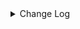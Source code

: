 <details><summary> Change Log </summary>

| Change | Commit | Version |
| --- | --- | --- |
|fix code style|https://github.com/apache/seatunnel/commit/d62342aa5| dev |
|[maven-release-plugin] prepare for next development iteration|https://github.com/apache/seatunnel/commit/dca66b78d| dev |
|[maven-release-plugin] prepare release 2.3.10|https://github.com/apache/seatunnel/commit/5c8a4c03d|2.3.10|
|[improve] http connector options (#8969)|https://github.com/apache/seatunnel/commit/63ff9f910|2.3.10|
|[Fix][connector-http] fix when post have param (#8434)|https://github.com/apache/seatunnel/commit/c1b2675ab|2.3.10|
|[Improve] restruct connector common options (#8634)|https://github.com/apache/seatunnel/commit/f3499a6ee|2.3.10|
|[Improve][dist]add shade check rule (#8136)|https://github.com/apache/seatunnel/commit/51ef80001|2.3.9|
|[Feature][Connector-V2] Add prometheus source and sink (#7265)|https://github.com/apache/seatunnel/commit/dde6f9fcb|2.3.9|
|[Feature][Restapi] Allow metrics information to be associated to logical plan nodes (#7786)|https://github.com/apache/seatunnel/commit/6b7c53d03|2.3.9|
|[Fix][Connector-V2] Fix http source can not read streaming (#7703)|https://github.com/apache/seatunnel/commit/a0ffa7ba0|2.3.8|
|[Feature][Connector-V2] Suport choose the start page in http paging (#7180)|https://github.com/apache/seatunnel/commit/ed15f0dcf|2.3.8|
|[Improve][Connector] Add multi-table sink option check (#7360)|https://github.com/apache/seatunnel/commit/2489f6446|2.3.7|
|[Improve][API] Make sure the table name in TablePath not be null (#7252)|https://github.com/apache/seatunnel/commit/764d8b0bc|2.3.7|
|[Feature][Core] Support using upstream table placeholders in sink options and auto replacement (#7131)|https://github.com/apache/seatunnel/commit/c4ca74122|2.3.6|
|[Feature][Kafka] Support multi-table source read  (#5992)|https://github.com/apache/seatunnel/commit/60104602d|2.3.6|
|[Improve][CDC] Close idle subtasks gorup(reader/writer) in increment phase (#6526)|https://github.com/apache/seatunnel/commit/454c339b9|2.3.6|
|Fix HttpSource bug (#6824)|https://github.com/apache/seatunnel/commit/c3ab84caa|2.3.6|
|[Hotfix] fix http source can not read yyyy-MM-dd HH:mm:ss format bug &amp; Improve DateTime Utils (#6601)|https://github.com/apache/seatunnel/commit/19888e796|2.3.5|
|[Improve][Connector-V2]Support multi-table sink feature for httpsink (#6316)|https://github.com/apache/seatunnel/commit/e6c51a95c|2.3.5|
|[Improve][HttpConnector]Increase custom configuration timeout. (#6223)|https://github.com/apache/seatunnel/commit/fa5b7d3d8|2.3.4|
|[Feature][Core] Upgrade flink source translation (#5100)|https://github.com/apache/seatunnel/commit/5aabb14a9|2.3.4|
|[BUG][Connector-V2][Http] fix bug http config no schema option and improve e2e test add case (#5939)|https://github.com/apache/seatunnel/commit/8a71b9e07|2.3.4|
|[Feature][Connector-V2] Support TableSourceFactory/TableSinkFactory on redis  (#5901)|https://github.com/apache/seatunnel/commit/e84dcb8c1|2.3.4|
|[Feature][Connector-V2] Support TableSourceFactory/TableSinkFactory on http (#5816)|https://github.com/apache/seatunnel/commit/6f49ec6ea|2.3.4|
|[Improve][Common] Introduce new error define rule (#5793)|https://github.com/apache/seatunnel/commit/9d1b2582b|2.3.4|
|[Feature][Transform] add JsonPath transform (#5632)|https://github.com/apache/seatunnel/commit/d908f0af4|2.3.4|
|[Improve] Remove use `SeaTunnelSink::getConsumedType` method and mark it as deprecated (#5755)|https://github.com/apache/seatunnel/commit/8de740810|2.3.4|
|[Feature][Connector-V2] HTTP supports page increase #5477 (#5561)|https://github.com/apache/seatunnel/commit/bb180b298|2.3.4|
|[improve][Connector-V2][http] improve http e2e test  (#5655)|https://github.com/apache/seatunnel/commit/f5867adca|2.3.4|
|Support config column/primaryKey/constraintKey in schema (#5564)|https://github.com/apache/seatunnel/commit/eac76b4e5|2.3.4|
|[BUG][Connector-V2][http] fix httpheader cover (#5446)|https://github.com/apache/seatunnel/commit/cdd8e0a65|2.3.4|
|[Feature][Connector][Http] Support multi-line text splits (#4698)|https://github.com/apache/seatunnel/commit/6a524981c|2.3.2|
|Merge branch &#x27;dev&#x27; into merge/cdc|https://github.com/apache/seatunnel/commit/4324ee191|2.3.1|
|[Improve][Project] Code format with spotless plugin.|https://github.com/apache/seatunnel/commit/423b58303|2.3.1|
|[improve][api] Refactoring schema parse (#4157)|https://github.com/apache/seatunnel/commit/b2f573a13|2.3.1|
|[Improve][build] Give the maven module a human readable name (#4114)|https://github.com/apache/seatunnel/commit/d7cd60105|2.3.1|
|[Improve][Project] Code format with spotless plugin. (#4101)|https://github.com/apache/seatunnel/commit/a2ab16656|2.3.1|
|[Feature][Connector] add get source method to all source connector (#3846)|https://github.com/apache/seatunnel/commit/417178fb8|2.3.1|
|[Hotfix] [seatunnel-connectors-v2] [connector-http] fix http json request error (#3629)|https://github.com/apache/seatunnel/commit/54f594d6c|2.3.0|
|[Improve][Connector-V2][Http]Improve json parse option rule for all http connector (#3627)|https://github.com/apache/seatunnel/commit/589e4161e|2.3.0|
|[Feature][Connector-V2][HTTP] Use json-path parsing (#3510)|https://github.com/apache/seatunnel/commit/1807eb6c9|2.3.0|
|[Improve][Connector-V2][Http]Unified exception for http source &amp; sink… (#3594)|https://github.com/apache/seatunnel/commit/d798cd867|2.3.0|
|[Hotfix][OptionRule] Fix option rule about all connectors (#3592)|https://github.com/apache/seatunnel/commit/226dc6a11|2.3.0|
|[Feature][Connector-V2][Lemlist]Add Lemlist source connector (#3346)|https://github.com/apache/seatunnel/commit/12d66b424|2.3.0|
|[Improve][Connector-V2][My Hours]Add http method enum &amp;&amp; Improve My Hours connector option rule (#3390)|https://github.com/apache/seatunnel/commit/a86c9d90f|2.3.0|
|[Feature][Connector-V2][Http] Add option rules &amp;&amp; Improve Myhours sink connector (#3351)|https://github.com/apache/seatunnel/commit/cc8bb60c8|2.3.0|
|[Feature][Connector-V2][My Hours] Add My Hours Source Connector (#3228)|https://github.com/apache/seatunnel/commit/4104a3e30|2.3.0|
|[Improve][all] change Log to @Slf4j (#3001)|https://github.com/apache/seatunnel/commit/6016100f1|2.3.0-beta|
|[Bug][format][json] Fix jackson package conflict with spark (#2934)|https://github.com/apache/seatunnel/commit/1a92b8369|2.3.0-beta|
|[Bug][Connector-V2] Fix wechat sink data serialization (#2856)|https://github.com/apache/seatunnel/commit/3aee11fc1|2.3.0-beta|
|[Improve][Connector-V2] Improve http connector (#2833)|https://github.com/apache/seatunnel/commit/5b3957bc5|2.2.0-beta|
|[DEV][Api] Replace SeaTunnelContext with JobContext and remove singleton pattern (#2706)|https://github.com/apache/seatunnel/commit/cbf82f755|2.2.0-beta|
|[Improve][build] Improved scope of maven-shade-plugin (#2665)|https://github.com/apache/seatunnel/commit/93bc8bd11|2.2.0-beta|
|[#2606]Dependency management split (#2630)|https://github.com/apache/seatunnel/commit/fc047be69|2.2.0-beta|
|[chore][connector-common] Rename SeatunnelSchema to SeaTunnelSchema (#2538)|https://github.com/apache/seatunnel/commit/7dc2a2738|2.2.0-beta|
|[Bug][Connector-V2] Fix the bug that set params by mistake (#2511) (#2513)|https://github.com/apache/seatunnel/commit/ead3d68b0|2.2.0-beta|
|[Improve][Connector-V2] Http source support user-defined schema (#2439)|https://github.com/apache/seatunnel/commit/793933b6b|2.2.0-beta|
|[Improve][Connector-V2] Format SeaTunnelRow use seatunnel-format-json (#2435)|https://github.com/apache/seatunnel/commit/e4e8f7fbf|2.2.0-beta|
|[Improve][Connector-V2] Make the attribute of http-connector from private to protected (#2418)|https://github.com/apache/seatunnel/commit/f3b00ef69|2.2.0-beta|
|[Feature][Connector-V2] Add feishu sink (#2381)|https://github.com/apache/seatunnel/commit/0fec8ca43|2.2.0-beta|

</details>

